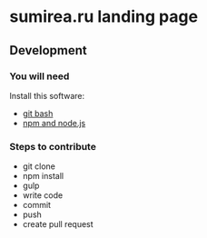 # sumirea.ru landing page

## Development

### You will need

Install this software:
* [git bash](https://git-scm.com/downloads)
* [npm and node.js](https://nodejs.org/en/)

### Steps to contribute 

* git clone
* npm install
* gulp
* write code
* commit
* push
* create pull request
